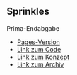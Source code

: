 ## Sprinkles
Prima-Endabgabe

- [Pages-Version](https://rina14.github.io/Prima_Sprinkles/Sprinkles/Sprinkles.html)
- [Link zum Code](https://github.com/Rina14/Prima_Sprinkles/tree/main/Sprinkles)
- [Link zum Konzept](https://github.com/Rina14/Prima_Sprinkles/blob/main/GameDesignDocument_Prima_Riem_Yasin.pdf)
- [Link zum Archiv](https://github.com/Rina14/Prima_Sprinkles/raw/main/Prima_Sprinkles.zip)